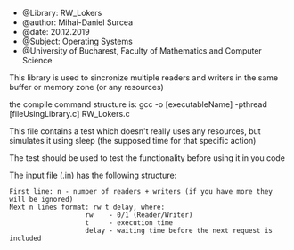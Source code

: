  * @Library: RW_Lokers 
 * @author:  Mihai-Daniel Surcea
 * @date:    20.12.2019
 * @Subject: Operating Systems
 * @University of Bucharest, Faculty of Mathematics and Computer Science

This library is used to sincronize multiple readers and writers in the same buffer or memory zone (or any resources)

the compile command structure is: gcc -o [executableName] -pthread [fileUsingLibrary.c] RW_Lokers.c

This file contains a test which doesn't really uses any resources, but simulates it using sleep (the supposed time for that specific action)

The test should be used to test the functionality before using it in you code

The input file (.in) has the following structure:

	First line: n - number of readers + writers (if you have more they will be ignored)
	Next n lines format: rw t delay, where:
				 	   rw    - 0/1 (Reader/Writer) 
					   t     - execution time
					   delay - waiting time before the next request is included


